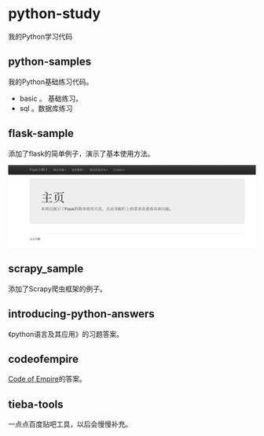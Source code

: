 # python-study

我的Python学习代码

## python-samples
我的Python基础练习代码。

  - basic 。 基础练习。
  - sql 。数据库练习
  
## flask-sample

添加了flask的简单例子，演示了基本使用方法。

![运行截图](flask-sample/flask-sample.PNG)

## scrapy_sample
添加了Scrapy爬虫框架的例子。

## introducing-python-answers
《python语言及其应用》的习题答案。

## codeofempire
[Code of Empire](https://checkio.org/)的答案。

## tieba-tools
一点点百度贴吧工具，以后会慢慢补充。